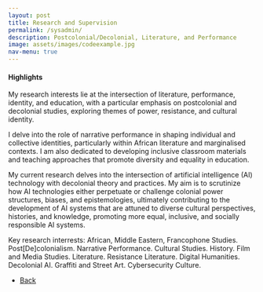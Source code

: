 ```yaml
---
layout: post
title: Research and Supervision
permalink: /sysadmin/
description: Postcolonial/Decolonial, Literature, and Performance
image: assets/images/codeexample.jpg
nav-menu: true
---
```

<h4>Highlights</h4>
<div class="table-wrapper">
 
</div>


My research interests lie at the intersection of literature, performance, identity, and education, with a particular emphasis on postcolonial and decolonial studies, exploring themes of power, resistance, and cultural identity. 

I delve into the role of narrative performance in shaping individual and collective identities, particularly within African literature and marginalised contexts. I am also dedicated to developing inclusive classroom materials and teaching approaches that promote diversity and equality in education.

My current research delves into the intersection of artificial intelligence (AI) technology with decolonial theory and practices. My aim is to scrutinize how AI technologies either perpetuate or challenge colonial power structures, biases, and epistemologies, ultimately contributing to the development of AI systems that are attuned to diverse cultural perspectives, histories, and knowledge, promoting more equal, inclusive, and socially responsible AI systems.

Key research interrests: African, Middle Eastern, Francophone Studies. Post[De]colonialism. Narrative Performance. Cultural Studies. History. Film and Media Studies. Literature. Resistance Literature. Digital Humanities. Decolonial AI. Graffiti and Street Art. Cybersecurity Culture.


<ul class="actions">
<li><a href="/" class="button next scrolly">Back</a></li>
</ul>
